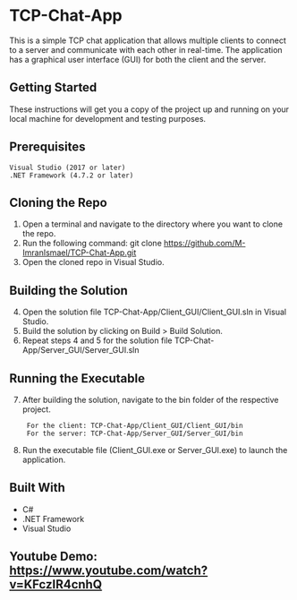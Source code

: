 # TCP-Chat-App

This is a simple TCP chat application that allows multiple clients to connect to a server and communicate with each other in real-time. The application has a graphical user interface (GUI) for both the client and the server.

## Getting Started

These instructions will get you a copy of the project up and running on your local machine for development and testing purposes.

## Prerequisites
    Visual Studio (2017 or later)
    .NET Framework (4.7.2 or later)

## Cloning the Repo

1. Open a terminal and navigate to the directory where you want to clone the repo.
2. Run the following command: git clone https://github.com/M-ImranIsmael/TCP-Chat-App.git
3. Open the cloned repo in Visual Studio.

## Building the Solution

4. Open the solution file TCP-Chat-App/Client_GUI/Client_GUI.sln in Visual Studio.
5. Build the solution by clicking on Build > Build Solution.
6. Repeat steps 4 and 5 for the solution file TCP-Chat-App/Server_GUI/Server_GUI.sln

## Running the Executable

7. After building the solution, navigate to the bin folder of the respective project.

        For the client: TCP-Chat-App/Client_GUI/Client_GUI/bin
        For the server: TCP-Chat-App/Server_GUI/Server_GUI/bin
        
8. Run the executable file (Client_GUI.exe or Server_GUI.exe) to launch the application.

## Built With
* C#
* .NET Framework
* Visual Studio

## Youtube Demo: https://www.youtube.com/watch?v=KFczIR4cnhQ


